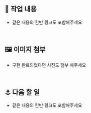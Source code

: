 ## 🔎 작업 내용
- 같은 내용의 칸반 링크도 포함해주세요

<br/>

## 🖼️ 이미지 첨부

- 구현 완료되었다면 사진도 첨부 해주세요

<br/>

## ⚓️ 다음 할 일
- 같은 내용의 칸반 링크도 포함해주세요

<br/>

